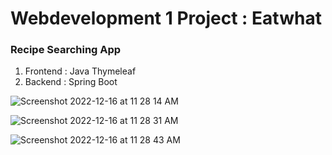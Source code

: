 # Webdevelopment 1 Project : Eatwhat
### Recipe Searching App
1. Frontend : Java Thymeleaf
2. Backend : Spring Boot

![Screenshot 2022-12-16 at 11 28 14 AM](https://user-images.githubusercontent.com/103467264/208144557-ce9eebba-131a-489a-9b8f-550fbe1127e0.png)

![Screenshot 2022-12-16 at 11 28 31 AM](https://user-images.githubusercontent.com/103467264/208144560-c148acbd-5f09-43fe-88f3-b7d90d6c93b1.png)

![Screenshot 2022-12-16 at 11 28 43 AM](https://user-images.githubusercontent.com/103467264/208144561-b3c56d37-7efb-4b47-840b-8d5b8735f438.png)
